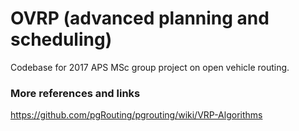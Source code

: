 # OVRP (advanced planning and scheduling)

Codebase for 2017 APS MSc group project on open vehicle routing.


### More references and links

https://github.com/pgRouting/pgrouting/wiki/VRP-Algorithms
